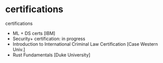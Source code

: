 # certifications
certifications

- ML + DS certs [IBM]
- Security+ certification: in progress
- Introduction to International Criminal Law Certification [Case Western Univ.]
- Rust Fundamentals [Duke University]
